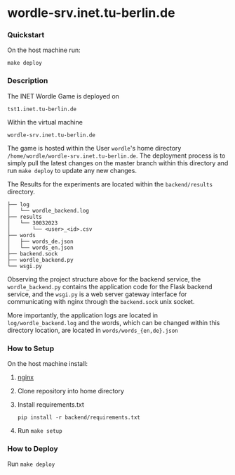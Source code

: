 # wordle-srv.inet.tu-berlin.de



### Quickstart

On the host machine run:

    make deploy

### Description

The INET Wordle Game is deployed on 

    tst1.inet.tu-berlin.de

Within the virtual machine 

    wordle-srv.inet.tu-berlin.de

The game is hosted within the User `wordle`'s home directory `/home/wordle/wordle-srv.inet.tu-berlin.de`. The deployment process is to simply pull the latest changes on the master branch within this directory and run `make deploy` to update any new changes.

The Results for the experiments are located within the `backend/results` directory.

```
├── log
│   └── wordle_backend.log
├── results
│   └── 30032023
│       └── <user>_<id>.csv
├── words
│   ├── words_de.json
│   └── words_en.json
├── backend.sock
├── wordle_backend.py
└── wsgi.py
```

Observing the project structure above for the backend service, the `wordle_backend.py` contains the application code for the Flask backend service, and the `wsgi.py` is a web server gateway interface for communicating with nginx through the `backend.sock` unix socket. 

More importantly, the application logs are located in `log/wordle_backend.log` and the words, which can be changed within this directory location, are located in `words/words_{en,de}.json`



### How to Setup

On the host machine install:

1. [nginx](https://www.nginx.com/resources/wiki/start/topics/tutorials/install/)


2. Clone repository into home directory

3. Install requirements.txt

    `pip install -r backend/requirements.txt`

4. Run `make setup`

### How to Deploy

Run `make deploy`